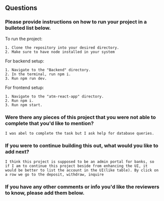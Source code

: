 ## Questions

### Please provide instructions on how to run your project in a bulleted list below.

To run the project:

```
1. Clone the repository into your desired directory.
2. Make sure to have node installed in your system
```

For backend setup:

```
1. Navigate to the "Backend" directory.
2. In the terminal, run npm i.
3. Run npm run dev.
```

For frontend setup:

```
1. Navigate to the "atm-react-app" directory.
2. Run npm i.
3. Run npm start.
```

### Were there any pieces of this project that you were not able to complete that you'd like to mention?

```
I was abel to complete the task but I ask help for database queries.
```

### If you were to continue building this out, what would you like to add next?

```
I think this project is supposed to be an admin portal for banks, so if I am to continue this project beside from enhancing the UI, it would be better to list the account in the UI(like table). By click on a row we go to the deposit, withdraw, inquire
```

### If you have any other comments or info you'd like the reviewers to know, please add them below.

